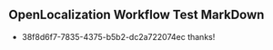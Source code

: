 ## OpenLocalization Workflow Test MarkDown
* 38f8d6f7-7835-4375-b5b2-dc2a722074ec thanks!

<!--HONumber=Aug16_HO1-->


